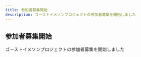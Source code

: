```yaml
---
title: 参加者募集開始
description: ゴーストイメソンプロジェクトの参加者募集を開始しました
---
```


## 参加者募集開始
ゴーストイメソンプロジェクトの参加者募集を開始しました<br>
